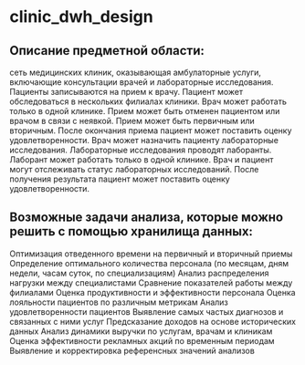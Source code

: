 # clinic_dwh_design

## Описание предметной области: 
сеть медицинских клиник, оказывающая амбулаторные услуги, включающие консультации врачей и лабораторные исследования.
Пациенты записываются на прием к врачу. Пациент может обследоваться в нескольких филиалах клиники. Врач может работать только в одной клинике. Прием может быть отменен пациентом или врачом в связи с неявкой. Прием может быть первичным или вторичным. После окончания приема пациент может поставить оценку удовлетворенности. Врач может назначить пациенту лабораторные исследования. Лабораторные исследования проводят лаборанты. Лаборант может работать только в одной клинике. Врач и пациент могут отслеживать статус лабораторных исследований. После получения результата пациент может поставить оценку удовлетворенности.

## Возможные задачи анализа, которые можно решить с помощью хранилища данных:
Оптимизация отведенного времени на первичный и вторичный приемы
Определение оптимального количества персонала (по месяцам, дням недели, часам суток, по специализациям)
Анализ распределения нагрузки между специалистами
Сравнение показателей работы между филиалами
Оценка продуктивности и эффективности персонала
Оценка лояльности пациентов по различным метрикам
Анализ удовлетворенности пациентов
Выявление самых частых диагнозов и связанных с ними услуг
Предсказание доходов на основе исторических данных
Анализ динамики выручки по услугам, врачам и клиникам
Оценка эффективности рекламных акций по временным периодам
Выявление и корректировка референсных значений анализов
